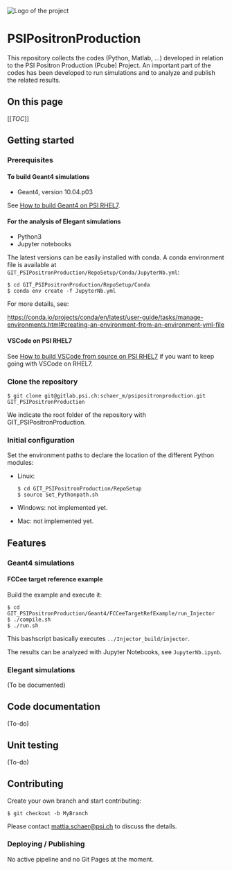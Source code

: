 ![Logo of the project](Logo_Pcube.png)


# PSIPositronProduction

This repository collects the codes (Python, Matlab, ...) developed in relation to the PSI Positron Production (Pcube) Project.
An important part of the codes has been developed to run simulations and to analyze and publish the related results.


## On this page

[[_TOC_]]


## Getting started

### Prerequisites

#### To build Geant4 simulations

* Geant4, version 10.04.p03

See [How to build Geant4 on PSI RHEL7](Geant4OnPsiRhel7.md).


#### For the analysis of Elegant simulations

* Python3
* Jupyter notebooks

The latest versions can be easily installed with conda.
A conda environment file is available at `GIT_PSIPositronProduction/RepoSetup/Conda/JupyterNb.yml`:

```shell
$ cd GIT_PSIPositronProduction/RepoSetup/Conda
$ conda env create -f JupyterNb.yml
```

For more details, see:

https://conda.io/projects/conda/en/latest/user-guide/tasks/manage-environments.html#creating-an-environment-from-an-environment-yml-file


#### VSCode on PSI RHEL7

See [How to build VSCode from source on PSI RHEL7](VSCodeOnPsiRhel7) if you want to keep going with VSCode on RHEL7.


### Clone the repository

```shell
$ git clone git@gitlab.psi.ch:schaer_m/psipositronproduction.git GIT_PSIPositronProduction
```

We indicate the root folder of the repository with GIT_PSIPositronProduction.


### Initial configuration

Set the environment paths to declare the location of the different Python modules:

* Linux:

  ```shell
  $ cd GIT_PSIPositronProduction/RepoSetup
  $ source Set_Pythonpath.sh
  ```

* Windows: not implemented yet.
* Mac: not implemented yet.


## Features

### Geant4 simulations

#### FCCee target reference example

Build the example and execute it:

```shell
$ cd GIT_PSIPositronProduction/Geant4/FCCeeTargetRefExample/run_Injector
$ ./compile.sh
$ ./run.sh
```

This bashscript basically executes `../Injector_build/injector`.

The results can be analyzed with Jupyter Notebooks, see `JupyterNb.ipynb`.


### Elegant simulations

(To be documented)


## Code documentation

(To-do)


## Unit testing

(To-do)


## Contributing

Create your own branch and start contributing:

```shell
$ git checkout -b MyBranch
```

Please contact mattia.schaer@psi.ch to discuss the details.


### Deploying / Publishing

No active pipeline and no Git Pages at the moment.

